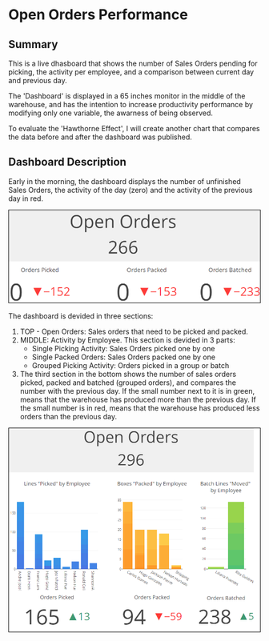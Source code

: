 # Open Orders Performance

## Summary
This is a live dhasboard that shows the number of Sales Orders pending for picking, the activity per employee, and a comparison between current day and previous day.

The 'Dashboard' is displayed in a 65 inches monitor in the middle of the warehouse, and has the intention to increase productivity performance by modifying only one variable, the awarness of being observed.

To evaluate the 'Hawthorne Effect', I will create another chart that compares the data before and after the dashboard was published.

## Dashboard Description
Early in the morning, the dashboard displays the number of unfinished Sales Orders, the activity of the day (zero) and the activity of the previous day in red.

<img src="https://github.com/wdsrx/picking_packing/blob/main/screenshots/morning.png">


The dashboard is devided in three sections:
1. TOP - Open Orders: Sales orders that need to be picked and packed.
2. MIDDLE: Activity by Employee. This section is devided in 3 parts:
   - Single Picking Activity: Sales Orders picked one by one
   - Single Packed Orders: Sales Orders packed one by one
   - Grouped Picking Activity: Orders picked in a group or batch
3. The third section in the bottom shows the number of sales orders picked, packed and batched (grouped orders), and compares the number with the previous day. If the small number next to it is in green, means that the warehouse has produced more than the previous day. If the small number is in red, means that the warehouse has produced less orders than the previous day.

<img src="https://github.com/wdsrx/picking_packing/blob/main/screenshots/afternoon.png">


